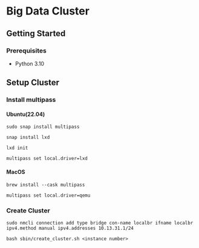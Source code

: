 # Big Data Cluster

## Getting Started

### Prerequisites
- Python 3.10

## Setup Cluster

### Install multipass

#### Ubuntu(22.04)
```shell
sudo snap install multipass

snap install lxd

lxd init

multipass set local.driver=lxd
```

#### MacOS
```shell
brew install --cask multipass

multipass set local.driver=qemu
```

### Create Cluster
```shell
sudo nmcli connection add type bridge con-name localbr ifname localbr ipv4.method manual ipv4.addresses 10.13.31.1/24

bash sbin/create_cluster.sh <instance number>
```